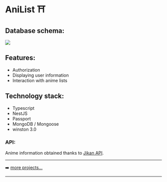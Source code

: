 # AniList ⛩

## Database schema:
![](https://i.ibb.co/j4N9hch/image.png)

## Features:

* Authorization
* Displaying user information
* Interaction with anime lists

## Technology stack:

* Typescript
* NestJS
* Passport
* MongoDB / Mongoose
* winston 3.0

### API:
Anime information obtained thanks to [Jikan API](https://jikan.moe/).

---

➡️ [more projects...](https://github.com/D1White)

---